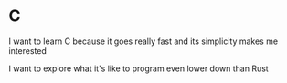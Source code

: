 # C

I want to learn C because it goes really fast and its simplicity makes me interested

I want to explore what it's like to program even lower down than Rust
